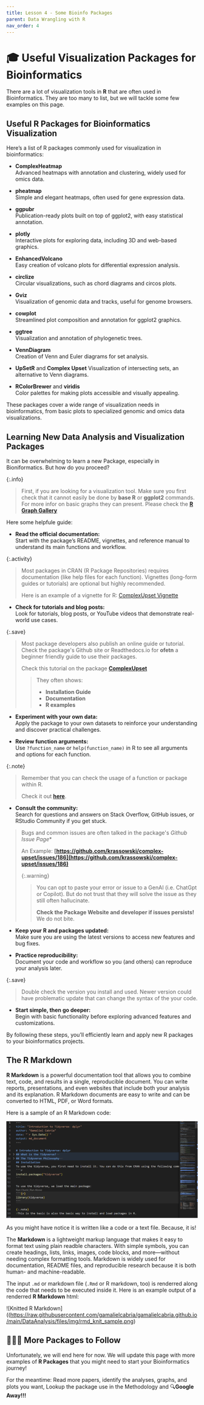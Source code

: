 ```yaml
---
title: Lesson 4 - Some Bioinfo Packages
parent: Data Wrangling with R
nav_order: 4
---
```


# 🎓 Useful Visualization Packages for Bioinformatics

There are a lot of visualization tools in **R** that are often used in Bioinformatics. They are too many to list, but we will tackle some few examples on this page.

## Useful R Packages for Bioinformatics Visualization
Here’s a list of R packages commonly used for visualization in bioinformatics:

- **ComplexHeatmap**  
  Advanced heatmaps with annotation and clustering, widely used for omics data.

- **pheatmap**  
  Simple and elegant heatmaps, often used for gene expression data.

- **ggpubr**  
  Publication-ready plots built on top of ggplot2, with easy statistical annotation.

- **plotly**  
  Interactive plots for exploring data, including 3D and web-based graphics.

- **EnhancedVolcano**  
  Easy creation of volcano plots for differential expression analysis.

- **circlize**  
  Circular visualizations, such as chord diagrams and circos plots.

- **Gviz**  
  Visualization of genomic data and tracks, useful for genome browsers.

- **cowplot**  
  Streamlined plot composition and annotation for ggplot2 graphics.

- **ggtree**  
  Visualization and annotation of phylogenetic trees.

- **VennDiagram**  
  Creation of Venn and Euler diagrams for set analysis.

- **UpSetR** and **Complex Upset**
  Visualization of intersecting sets, an alternative to Venn diagrams.

- **RColorBrewer** and **viridis**  
  Color palettes for making plots accessible and visually appealing.

These packages cover a wide range of visualization needs in bioinformatics, from basic plots to specialized genomic and omics data visualizations.

## Learning New Data Analysis and Visualization Packages

It can be overwhelming to learn a new Package, especially in Bioniformatics. But how do you proceed?

{:.info}
>First, if you are looking for a visualization tool. Make sure you first check that it cannot easily be done by **base R** or **ggplot2** commands. For more infor on basic graphs they can present. Please check the **[R Graph Gallery](https://r-graph-gallery.com/)**

Here some helpfule guide:

- **Read the official documentation:**  
  Start with the package’s README, vignettes, and reference manual to understand its main functions and workflow.

{:.activity}
> Most packages in CRAN (R Package Repositories) requires documentation (like help files for each function). Vignettes (long-form guides or tutorials) are optional but highly recommended.
>
> Here is an example of a vignette for R: [ComplexUpset Vignette](https://cran.r-project.org/web/packages/ComplexUpset/ComplexUpset.pdf)

- **Check for tutorials and blog posts:**  
  Look for tutorials, blog posts, or YouTube videos that demonstrate real-world use cases.

{:.save}
> Most package developers also publish an online guide or tutorial. Check the package's Github site or Readthedocs.io for **ofetn** a beginner friendly guide to use their packages.
> 
> Check this tutorial on the package **[ComplexUpset](https://krassowski.github.io/complex-upset/index.html)**
> >They often shows:
> >- **Installation Guide**
> >- **Documentation**
> >- **R examples**

- **Experiment with your own data:**  
  Apply the package to your own datasets to reinforce your understanding and discover practical challenges.


- **Review function arguments:**  
  Use `?function_name` or `help(function_name)` in R to see all arguments and options for each function.

{:.note}
>Remember that you can check the usage of a function or package within R.
>
>Check it out **[here](https://gamalielcabria.github.io/DataAnalysis/Lesson1.html#the-help-system)**.


- **Consult the community:**  
  Search for questions and answers on Stack Overflow, GitHub issues, or RStudio Community if you get stuck.
> Bugs and common issues are often talked in the package's *Github Issue Page**
>
> An Example: **[https://github.com/krassowski/complex-upset/issues/186](https://github.com/krassowski/complex-upset/issues/186)**
>
>{:.warning}
>>You can opt to paste your error or issue to a GenAI (i.e. ChatGpt or Copilot). But do not trust that they will solve the issue as they still often hallucinate. 
>>
>>**Check the Package Website and developer if issues persists!** We do not bite.

- **Keep your R and packages updated:**  
  Make sure you are using the latest versions to access new features and bug fixes.

- **Practice reproducibility:**  
  Document your code and workflow so you (and others) can reproduce your analysis later.

{:.save}
> Double check the version you install and used. Newer version could have problematic update that can change the syntax of the your code. 

- **Start simple, then go deeper:**  
  Begin with basic functionality before exploring advanced features and customizations.

By following these steps, you’ll efficiently learn and apply new R packages to your bioinformatics projects.

## The R Markdown 
**R Markdown** is a powerful documentation tool that allows you to combine text, code, and results in a single, reproducible document. You can write reports, presentations, and even websites that include both your analysis and its explanation. R Markdown documents are easy to write and can be converted to HTML, PDF, or Word formats.

Here is a sample of an R Markdown code:

![R Markdown Code](https://raw.githubusercontent.com/gamalielcabria/gamalielcabria.github.io/main/DataAnalysis/files/img/rmd_sample.png)

As you might have notice it is written like a code or a text file. Because, it is!

The **Markdown** is a lightweight markup language that makes it easy to format text using plain readble characters. With simple symbols, you can create headings, lists, links, images, code blocks, and more—without needing complex formatting tools. Markdown is widely used for documentation, README files, and reproducible research because it is both human- and machine-readable. 

The input `.md` or markdown file (`.Rmd` or R markdown, too) is renderred along the code that needs to be executed inside it. Here is an example output of a renderred **R Markdown** html:

![Knitted R Markdown]((https://raw.githubusercontent.com/gamalielcabria/gamalielcabria.github.io/main/DataAnalysis/files/img/rmd_knit_sample.png)

## 🙇🏻‍♀️ More Packages to Follow
Unfortunately, we will end here for now. We will update this page with more examples of **R Packages** that you might need to start your Bioinformatics journey!

For the meantime: Read more papers, identify the analyses, graphs, and plots you want, Lookup the package use in the Methodology and 🔍**Google Away!!!**